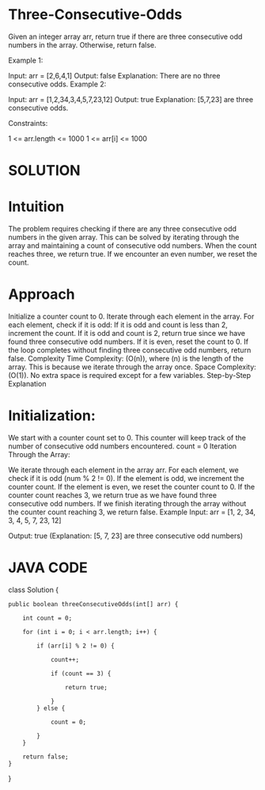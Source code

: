 # Three-Consecutive-Odds

Given an integer array arr, return true if there are three consecutive odd numbers in the array. Otherwise, return false.
 
Example 1:

Input: arr = [2,6,4,1]
Output: false
Explanation: There are no three consecutive odds.
Example 2:

Input: arr = [1,2,34,3,4,5,7,23,12]
Output: true
Explanation: [5,7,23] are three consecutive odds.
 
Constraints:

1 <= arr.length <= 1000
1 <= arr[i] <= 1000


# SOLUTION

# Intuition
The problem requires checking if there are any three consecutive odd numbers in the given array. This can be solved by iterating through the array and maintaining a count of consecutive odd numbers. When the count reaches three, we return true. If we encounter an even number, we reset the count.

# Approach
Initialize a counter count to 0.
Iterate through each element in the array.
For each element, check if it is odd:
If it is odd and count is less than 2, increment the count.
If it is odd and count is 2, return true since we have found three consecutive odd numbers.
If it is even, reset the count to 0.
If the loop completes without finding three consecutive odd numbers, return false.
Complexity
Time Complexity: (O(n)), where (n) is the length of the array. This is because we iterate through the array once.
Space Complexity: (O(1)). No extra space is required except for a few variables.
Step-by-Step Explanation

# Initialization:

We start with a counter count set to 0. This counter will keep track of the number of consecutive odd numbers encountered.
count = 0
Iteration Through the Array:

We iterate through each element in the array arr.
For each element, we check if it is odd (num % 2 != 0).
If the element is odd, we increment the counter count.
If the element is even, we reset the counter count to 0.
If the counter count reaches 3, we return true as we have found three consecutive odd numbers.
If we finish iterating through the array without the counter count reaching 3, we return false.
Example
Input: arr = [1, 2, 34, 3, 4, 5, 7, 23, 12]

Output: true (Explanation: [5, 7, 23] are three consecutive odd numbers)



# JAVA CODE

class Solution {

    public boolean threeConsecutiveOdds(int[] arr) {
    
        int count = 0;  

        for (int i = 0; i < arr.length; i++) {  
        
            if (arr[i] % 2 != 0) {  
            
                count++;  
                
                if (count == 3) {
                
                    return true;
                    
                }
            } else {  
            
                count = 0;
                
            }
        }

        return false;  
    }
}

